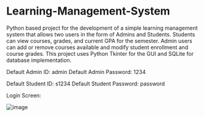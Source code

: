 # Learning-Management-System
Python based project for the development of a simple learning management system that allows two users in the form of Admins and Students. 
Students can view courses, grades, and current GPA for the semester. Admin users can add or remove courses available and modify student enrollment 
and course grades. This project uses Python Tkinter for the GUI and SQLite for database implementation. 

Default Admin ID: admin
Default Admin Password: 1234

Default Student ID: s1234
Default Student Password: password

Login Screen:



![image](https://user-images.githubusercontent.com/54413952/110195361-3b9b4d00-7e02-11eb-9187-ba293dad368e.png)

